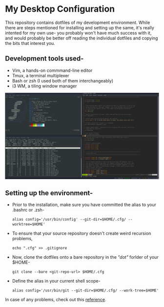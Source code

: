 # My Desktop Configuration

This repository contains dotfiles of my development environment. While there are steps mentioned for installing and setting up the same, it's really intented for my own use- you probably won't have much success with it, and would probably be better off reading the individual dotfiles and copying the bits that interest you.

## Development tools used-

- Vim, a hands-on commmand-line editor
- Tmux, a terminal multiplexer
- Bash or zsh (I used both of them interchangeably)
- i3 WM, a tiling window manager

![ss](Screen.png)

## Setting up the environment-

- Prior to the installation, make sure you have committed the alias to your .bashrc or .zsh-
    ```
    alias config='/usr/bin/config' --git-dir=$HOME/.cfg/ --worktree=$HOME'
    ```
- To ensure that your source repository doesn't create weird recursion problems,
    ```
    echo ".cfg" >> .gitignore
    ```
- Now, clone the dotfiles onto a bare repository in the *"dot"* forlder of your $HOME-
    ```
    git clone --bare <git-repo-url> $HOME/.cfg
    ```
- Define the alias in your current shell scope-
    ```
    alias config='/usr/bin/git --git-dir=$HOME/.cfg/ --work-tree=$HOME'
    ```

In case of any problems, check out this [reference](https://www.atlassian.com/git/tutorials/dotfiles).


